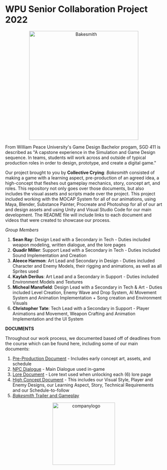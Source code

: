 # WPU Senior Collaboration Project 2022

<div align="center">
  <img src="https://github.com/topher752/SeniorGameProject_2022/assets/101429254/49ae78d8-9c50-4732-96db-220984375bf0" alt="Bakesmith" height="350px" />
</div>

From William Peace University's Game Design Bachelor progam, SGD 411 is described as "A capstone experience in the 
Simulation and Game Design sequence. In teams, students will work across and outside of typical production roles 
in order to design, prototype, and create a digital game."

Our project brought to you by **Collective Crying**: _Bakesmith_ consisted of making a game with a learning aspect, pre-production of an agreed idea,
a high-concept that fleshes out gameplay mechanics, story, concept art, and roles. This repository not only goes over those documents, but
also includes the visual assets and scripts made over the project. This project included working with the MOCAP System for all of our animations, using Maya,
Blender, Substance Painter, Procreate and Photoshop for all of our art and design assets and using Unity and Visual Studio Code for our main development.
The README file will include links to each document and videos that were created to showcase our process.

_Group Members_
1. **Sean Ray**: Design Lead with a Secondary in Tech - Duties included weapon modeling, written dialogue, and the lore pages
2. **Quadir Miller**: Support Lead with a Secondary in Tech - Duties included Sound Implementation and Creation
3. **Aleece Harmon**: Art Lead and Secondary in Design - Duties included Character and Enemy Models, their rigging and animations, as well as all Sprites used
4. **Kaylah Derilus**: Art Lead and a Secondary in Support - Duties included Environment Models and Textures
5. **Micheal Mansfield**: Design Lead with a Secondary in Tech & Art - Duties included Level Creation, Enemy Wave and Drop System, AI Movement System and Animation Implementation + Song creation and Environment Visuals
6. **Christopher Tate**: Tech Lead with a Secondary in Support - Player Animations and Movement, Weapon Crafting and Animation Implementation and the UI System

**DOCUMENTS**

Throughout our work process, we documented based off of deadlines from the course which can be found here, including some of our main documents: 

1. [Pre-Production Document](https://docs.google.com/document/d/1Q1DmUMdx7_eXBjA_akXScQQQUC3REVDfMnVVb1N11bo/edit?usp=sharing) - Includes early concept art, assets, and schedule
2. [NPC Dialogue](https://docs.google.com/document/d/1Qrgvo6nI1F2rYCl9zFmqovEsK_xiduXy/edit?usp=sharing&ouid=112908703237745887955&rtpof=true&sd=true) - Main Dialogue used in-game
3. [Lore Document](https://docs.google.com/document/d/1jGZNh6cKJT6oTTXmDDyjBAE3fozM94chkydbCpb-eSQ/edit?usp=sharing) - Lore text used when unlocking each (6) lore page
4. [High Concept Document](https://docs.google.com/document/d/1oM-nFKDz51bjoCQi4ZjC97UStgDuKPEQC_wBbNPCjL0/edit?usp=sharing) - This includes our Visual Style, Player and Enemy Designs, our Learning Aspect, Story, Technical Requirements and our Schedule-to-follow 
5. [_Bakesmith_ Trailer and Gameplay](https://www.youtube.com/watch?v=qnohqXOBezs&ab_channel=acharmon_edu)


<div align="center">
  <img src="https://github.com/topher752/SeniorGameProject_2022/assets/101429254/f1e75599-f2c0-47dd-9ca7-9a7c9799149f" alt="companylogo" height="200px" />
</div>

